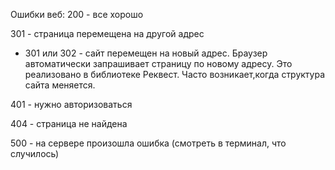 

Ошибки веб:
200 - все хорошо

301 - страница перемещена на другой адрес
- 301 или 302 - сайт перемещен на новый адрес. Браузер автоматически запрашивает страницу по новому адресу. Это реализовано в библиотеке Реквест. Часто возникает,когда структура сайта меняется.

401 - нужно авторизоваться 

404 - страница не найдена

500 - на сервере произошла ошибка (смотреть в терминал, что случилось)